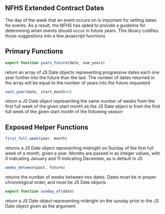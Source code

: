 NFHS Extended Contract Dates
----------------------------

The day of the week that an event occurs on is important for
setting dates for events. As a result, the NFHS has opted to 
provide a guideline for determining when events should occur
in future years. This library codifies those suggestions into
a few javascript functions 

Primary Functions
-----------------

```javascript
export function years_future(date, num_years)
```
return an array of JS Date objects representing progressive 
dates each one year further into the future than the last. The 
number of dates returned in the array will be equal to the 
number of years into the future requested

```javascript
next_year(date, start_month=6)
```
return a JS Date object representing the same number of weeks
from the first full week of the given start month as the JS Date
object is from the first full week of the given start month of 
the following season

Exposed Helper Functions
------------------------

```javascript
first_full_week(year, month)
```
returns a JS Date object representing midnight on Sunday
of the first full week of a month, given a year. Months are
passed in as integer values, with 0 indicating January and 
11 indicating December, as is default in JS

```javascript
weeks_between(past, future)
```
returns the number of weeks between two dates. Dates must be
in proper chronological order, and must be JS Date objects

```javascript
export function sunday_of(date)
```
return a JS Date object representing midnight on the sunday
prior to the JS Date object given as the argument.
